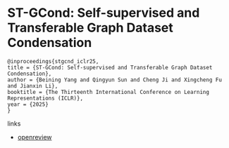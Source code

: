 # ST-GCond: Self-supervised and Transferable Graph Dataset Condensation

```
@inproceedings{stgcnd_iclr25,
title = {ST-GCond: Self-supervised and Transferable Graph Dataset Condensation},
author = {Beining Yang and Qingyun Sun and Cheng Ji and Xingcheng Fu and Jianxin Li},
booktitle = {The Thirteenth International Conference on Learning Representations (ICLR)},
year = {2025}
}
```

links
- [openreview](https://openreview.net/forum?id=wYWJFLQov9)
